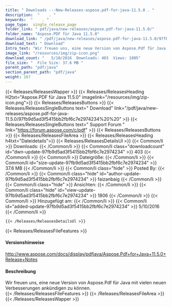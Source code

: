 ```yaml
---
title: " Downloads ---New-Releases-aspose.pdf-for-java-11.5.0 . "
description:  "    . " 
keywords:  "    . " 
page_type:  single_release_page
folder_link: " pdf/java/new-releases/aspose.pdf-for-java-11.5.0/"
folder_name: "Aspose.PDF für Java 11.5.0"
download_link: " /pdf/java/new-releases/aspose.pdf-for-java-11.5.0/97fb9d5ad3f5415bb2fbf6c7e2974234"
download_text: " Download"
Intro_text: "Wir freuen uns, eine neue Version von Aspose.Pdf für Java mit vielen neuen..."
image_link: "/resources/img/zip-icon.png"
download_count: "   5/10/2016  Downloads: 403  Views: 1805"
file_size: "  File Size: 37.6 MB "
parent_path: "pdf/java"
section_parent_path: "pdf/java"
weight: 167
---
```


{{< Releases/ReleasesWapper >}}
  {{< Releases/ReleasesHeading H2txt="Aspose.PDF für Java 11.5.0" imagelink="/resources/img/zip-icon.png">}}
  {{< Releases/ReleasesButtons >}}
    {{< Releases/ReleasesSingleButtons text=" Download" link="/pdf/java/new-releases/aspose.pdf-for-java-11.5.0/97fb9d5ad3f5415bb2fbf6c7e2974234%20%20" >}}
    {{< Releases/ReleasesSingleButtons text=" Support Forum " link="https://forum.aspose.com/c/pdf" >}}
  {{< Releases/ReleasesButtons >}}
  {{< Releases/ReleasesFileArea >}}
    {{< Releases/ReleasesHeading h4txt="Dateidetails">}}
    {{< Releases/ReleasesDetailsUl >}}
            {{< Common/li >}} Downloads: {{< /Common/li >}}
      {{< Common/li class="downloadcount" id="dwn-update-97fb9d5ad3f5415bb2fbf6c7e2974234" >}} 403 {{< /Common/li >}}
      {{< Common/li >}} Dateigröße: {{< /Common/li >}}
      {{< Common/li id="size-update-97fb9d5ad3f5415bb2fbf6c7e2974234" >}} 37.6 MB {{< /Common/li >}} 
      {{< Common/li  class="hide" >}} Posted By: {{< /Common/li >}} 
      {{< Common/li class="hide" id="author-update-97fb9d5ad3f5415bb2fbf6c7e2974234" >}} faizanbaig {{< /Common/li >}}
      {{< Common/li class="hide" >}} Ansichten: {{< /Common/li >}}
      {{< Common/li class="hide" id="view-update-97fb9d5ad3f5415bb2fbf6c7e2974234" >}} 1806 {{< /Common/li >}}
      {{< Common/li >}} Hinzugefügt am: {{< /Common/li >}}
      {{< Common/li id="added-update-97fb9d5ad3f5415bb2fbf6c7e2974234" >}} 5/10/2016 {{< /Common/li >}} 

    {{< /Releases/ReleasesDetailsUl >}}

  {{< Releases/ReleasesFileFeatures >}}
      <h4>Versionshinweise</h4><div> <a href="http://www.aspose.com/docs/display/pdfjava/Aspose.Pdf+for+Java+11.5.0+Release+Notes">http://www.aspose.com/docs/display/pdfjava/Aspose.Pdf+for+Java+11.5.0+Release+Notes</a></div><h4> Beschreibung</h4><div class="HTMLDescription"> Wir freuen uns, eine neue Version von Aspose.Pdf für Java mit vielen neuen Verbesserungen ankündigen zu können.</div>
  {{< /Releases/ReleasesFileFeatures >}}
 {{< /Releases/ReleasesFileArea >}}
{{< /Releases/ReleasesWapper >}}




